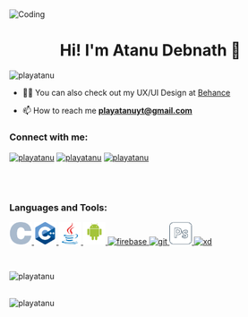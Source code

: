 <img align="center" alt="Coding" src="https://raw.githubusercontent.com/playatanu/playatanu/main/custom%20%E2%80%93%201.png">


<h1 align="center">Hi! I'm Atanu Debnath 👋 </h1>


<p align="left"> <img src="https://komarev.com/ghpvc/?username=playatanu&label=Profile%20views&color=0e75b6&style=flat" alt="playatanu" /> </p>

- 👨‍💻 You can also check out my UX/UI Design at [Behance](https://www.behance.net/playatanu/)

- 📫 How to reach me **playatanuyt@gmail.com**


<h3 align="left">Connect with me:</h3>
<p align="left">
<a href="https://linkedin.com/in/playatanu" target="blank"><img align="center" src="https://cdn.jsdelivr.net/npm/simple-icons@3.0.1/icons/linkedin.svg" alt="playatanu" height="30" width="40" /></a>
<a href="https://stackoverflow.com/users/playatanu" target="blank"><img align="center" src="https://cdn.jsdelivr.net/npm/simple-icons@3.0.1/icons/stackoverflow.svg" alt="playatanu" height="30" width="40" /></a>
<a href="https://www.behance.net/playatanu" target="blank"><img align="center" src="https://cdn.jsdelivr.net/npm/simple-icons@3.0.1/icons/behance.svg" alt="playatanu" height="30" width="40" /></a>

</p>
<br><br>
<h3 align="left">Languages and Tools:</h3>
<p align="left"> 
  
  
<a href="https://www.cprogramming.com/" target="_blank"> <img src="https://raw.githubusercontent.com/devicons/devicon/master/icons/c/c-original.svg" alt="c" width="40" height="40"/> </a> <a href="https://www.w3schools.com/cpp/" target="_blank"> <img src="https://raw.githubusercontent.com/devicons/devicon/master/icons/cplusplus/cplusplus-original.svg" alt="cplusplus" width="40" height="40"/> </a> <a href="https://www.java.com" target="_blank"> <img src="https://raw.githubusercontent.com/devicons/devicon/master/icons/java/java-original.svg" alt="java" width="40" height="40"/> </a> <a href="https://developer.android.com" target="_blank"> <img src="https://raw.githubusercontent.com/devicons/devicon/master/icons/android/android-original-wordmark.svg" alt="android" width="40" height="40"/> </a> <a href="https://firebase.google.com/" target="_blank"> <img src="https://www.vectorlogo.zone/logos/firebase/firebase-icon.svg" alt="firebase" width="40" height="40"/> </a> <a href="https://git-scm.com/" target="_blank"> <img src="https://www.vectorlogo.zone/logos/git-scm/git-scm-icon.svg" alt="git" width="40" height="40"/> </a></a> <a href="https://www.photoshop.com/en" target="_blank"> <img src="https://raw.githubusercontent.com/devicons/devicon/master/icons/photoshop/photoshop-line.svg" alt="photoshop" width="40" height="40"/> </a> <a href="https://www.adobe.com/products/xd.html" target="_blank"> <img src="https://cdn.worldvectorlogo.com/logos/adobe-xd.svg" alt="xd" width="40" height="40"/> </a> 

</p>
<br>
<p><img align="left" src="https://github-readme-stats.vercel.app/api/top-langs?username=playatanu&show_icons=true&locale=en&layout=compact" alt="playatanu" /></p>


<br><br>
<p>&nbsp;<img align="left" src="https://github-readme-stats.vercel.app/api?username=playatanu&show_icons=true&locale=en" alt="playatanu" /></p>


